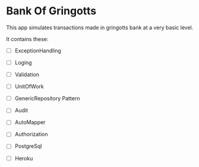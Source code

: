 # Bank Of Gringotts

This app simulates transactions made in gringotts bank at a very basic level.

It contains these:

- [ ] ExceptionHandling
- [ ] Loging
- [ ] Validation
- [ ] UnitOfWork
- [ ] GenericRepository Pattern
- [ ] Audit
- [ ] AutoMapper
- [ ] Authorization
- [ ] PostgreSql
- [ ] Heroku


